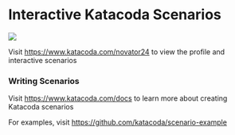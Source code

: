 # Interactive Katacoda Scenarios

[![](http://shields.katacoda.com/katacoda/novator24/count.svg)](https://www.katacoda.com/novator24 "Get your profile on Katacoda.com")

Visit https://www.katacoda.com/novator24 to view the profile and interactive scenarios

### Writing Scenarios
Visit https://www.katacoda.com/docs to learn more about creating Katacoda scenarios

For examples, visit https://github.com/katacoda/scenario-example
